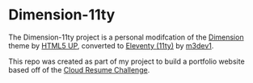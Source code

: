 # Dimension-11ty
The Dimension-11ty project is a personal modifcation of the [Dimension](https://html5up.net/dimension) theme by [HTML5 UP](https://html5up.net), converted to [Eleventy (11ty)](https://11ty.dev) by [m3dev1](https://github.com/m3dev1).


This repo was created as part of my project to build a portfolio website based off of the [Cloud Resume Challenge](https://cloudresumechallenge.dev/).